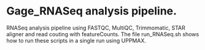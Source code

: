 # Gage_RNASeq analysis pipeline.
RNASeq analysis pipeline using FASTQC, MultiQC, Trimmomatic,  STAR aligner and read couting with featureCounts.
The file run_RNASeq.sh shows how to run these scripts in a single run using UPPMAX.
